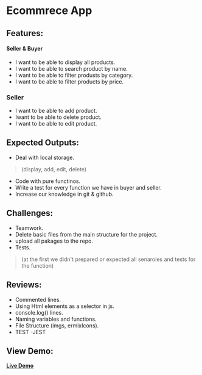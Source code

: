 # Ecommrece App

## Features:
#### Seller & Buyer
* I want to be able to display all products.
* I want to be able to search product by name.
* I want to be able to filter produsts by category.
* I want to be able to filter products by price.

### Seller
* I want to be able to add product.
* Iwant to be able to delete product.
* I want to be able to edit product.


## Expected Outputs:
* Deal with local storage.
 >(display, add, edit, delete)
* Code with pure functinos.
* Write a test for every function we have in buyer and seller.
* Increase our knowledge in git & github.

## Challenges:
* Teamwork.
* Delete basic files from the main structure for the project.
* upload all pakages to the repo.
* Tests.
 >(at the first we didn't prepared or expected all senaroies and tests for the function)

## Reviews:
* Commented lines.
* Using Html elements as a selector in js.
* console.log() lines.
* Naming variables and functions.
* File Structure (imgs, ermixIcons).
* TEST -JEST


## View Demo:
**[Live Demo](https://gsg-g13.github.io/Ecommerce-Ahmed-Abed-Haitham-Amal/)**


